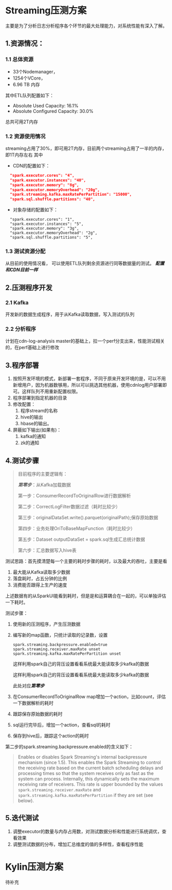 # Streaming压测方案

主要是为了分析日志分析程序各个环节的最大处理能力，对系统性能有深入了解。



## 1.资源情况：

### 1.1 总体资源

- 33个Nodemanager，
- 1254个VCore，
- 6.96 TB 内存

其中ETL队列配置如下：

- Absolute Used Capacity: 	16.1%
- Absolute Configured Capacity: 	30.0% 

总共可用2T内存

### 1.2 资源使用情况

streaming占用了30%，即可用2T内存，目前两个streaming占用了一半的内存，即1T内存左右
其中

- CDN的配置如下：

```json
  "spark.executor.cores": "4",
  "spark.executor.instances": "40",
  "spark.executor.memory": "8g",
  "spark.executor.memoryOverhead": "20g",
  "spark.streaming.kafka.maxRatePerPartition": "15000",
  "spark.sql.shuffle.partitions": "40",
```

- 对象存储的配置如下：

```
  "spark.executor.cores": "1",
  "spark.executor.instances": "5",
  "spark.executor.memory": "3g",
  "spark.executor.memoryOverhead": "2g",
  "spark.sql.shuffle.partitions": "5",
```

### 1.3 测试资源分配

从目前的使用情况看， 可以使用ETL队列剩余资源进行同等数据量的测试。
***配置和CDN目前一样***



## 2.压测程序开发

### 2.1 Kafka

开发新的数据生成程序，用于从Kafka读取数据，写入测试的队列

### 2.2 分析程序

计划在cdn-log-analysis master的基础上，拉一个perf分支出来，性能测试相关的，在perf基础上进行修改



## 3.程序部署

1. 按照开发环境的模式，新部署一套程序，不同于原来开发环境的是，可以不用新增用户，因为机器数够用，所以可以挑选其他机器，使用cdnlog用户部署即可。这样队列不用重新配置权限。
2. 程序部署到指定机器的目录
3. 修改配置：
   1. 程序stream的名称
   2.  hive的输出
   3.  hbase的输出。
4. 屏蔽如下输出(如果有)：
   1. kafka的通知
   2. zk的通知

## 4.测试步骤

> 目前程序的主要逻辑有：
>
> ***第零步***：从Kafka加载数据
>
> 第一步：ConsumerRecordToOriginalRow进行数据解析
>
> 第二步：CorrectLogFilter数据过滤（耗时比较少）
>
> 第三步：originalDataSet.write().parquet(originalPath);保存原始数据
>
> 第四步：业务处理OriToBaseMapFunction（耗时比较少）
>
> 第五步：Dataset<Row> outputDataSet = spark.sql生成汇总统计数据
>
> 第六步：汇总数据写入hive表

测试思路：首先摸清楚每一个主要的耗时步骤的耗时，以及最大的吞吐，主要是看

1. 最大能从Kafka读取多少数据
2. 落盘耗时，占五分钟的比例
3. 消费能否跟得上生产的速度

上述数据有的从SparkUI能看到耗时，但是是和运算耦合在一起的，可以单独评估一下耗时。



测试步骤：

1. 使用新的压测程序，产生压测数据

2.    编写新的map函数，只统计读取的记录数，设置
      
      ```
      spark.streaming.backpressure.enabled=true
      spark.streaming.receiver.maxRate unset
      spark.streaming.kafka.maxRatePerPartition unset
      ```
      
      这样利用spark自己的背压设置看看系统最大能读取多少kafka的数据
      
      这样利用spark自己的背压设置看看系统最大能读取多少kafka的数据
      
      此处对应***第零步***
      
3. 在ConsumerRecordToOriginalRow map增加一个action，比如count，评估一下数据解析的耗时

4. 跟踪保存原始数据的耗时

5. sql运行完毕后，增加一个action，查看sql的耗时

6. 保存到hive后，跟踪这个action的耗时



第二步的spark.streaming.backpressure.enabled的含义如下：

> Enables or disables Spark Streaming's internal backpressure mechanism (since 1.5).    This enables the Spark Streaming to control the receiving rate based on the    current batch scheduling delays and processing times so that the system receives    only as fast as the system can process. Internally, this dynamically sets the    maximum receiving rate of receivers. This rate is upper bounded by the values    `spark.streaming.receiver.maxRate` and `spark.streaming.kafka.maxRatePerPartition`    if they are set (see below).  



## 5.迭代测试

1. 调整executor的数量与内存占用数，对测试数据分析和性能进行系统调优，查看效果
2. 调整测试数据的分布，增加汇总维度的值的多样性，查看程序性能



# Kylin压测方案

待补充